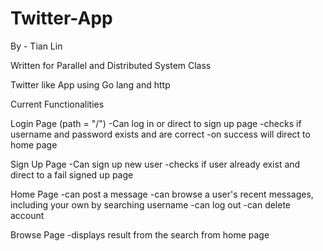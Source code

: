 # Twitter-App
By - Tian Lin

Written for Parallel and Distributed System Class


Twitter like App using Go lang and http

Current Functionalities

Login Page (path = "/")
-Can log in or direct to sign up page
-checks if username and password exists and are correct
-on success will direct to home page


Sign Up Page
-Can sign up new user
-checks if user already exist and direct to a fail signed up page


Home Page
-can post a message
-can browse a user's recent messages, including your own by searching username
-can log out
-can delete account


Browse Page
-displays result from the search from home page
